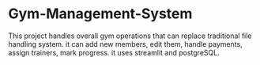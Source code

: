 # Gym-Management-System
This project handles overall gym operations that can replace traditional file handling system. it can add new members, edit them, handle payments, assign trainers, mark progress. it uses streamlit and postgreSQL.
